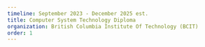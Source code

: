 ```yaml
---
timeline: September 2023 - December 2025 est.
title: Computer System Technology Diploma
organization: British Columbia Institute Of Technology (BCIT)
order: 1
---
```

